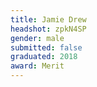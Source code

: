 ```yaml
---
title: Jamie Drew
headshot: zpkN4SP
gender: male
submitted: false
graduated: 2018
award: Merit
---
```

